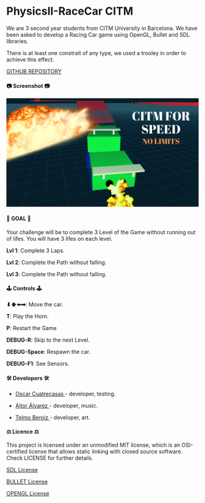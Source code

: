 # PhysicsII-RaceCar CITM
We are 3 second year students from CITM University in Barcelona. We have been asked to develop a Racing Car game using OpenGL, Bullet and SDL libraries. 

There is at least one constrait of any type, we used a trooley in order to achieve this effect.

[GITHUB REPOSITORY](https://github.com/OCA99/PhysicsII-RaceCar)

#### 📷 Screenshot 📷
![](Screenshots/citm_for_speed.png)

#### 🎌 GOAL 🎌
Your challenge will be to complete 3 Level of the Game without running out of lifes. You will have 3 lifes on each level.

**Lvl 1**: Complete 3 Laps.

**Lvl 2**: Complete the Path without falling.

**Lvl 3**: Complete the Path without falling.

#### 🕹️ Controls 🕹️

**⬇⬆⬅➡**: Move the car.

**T**: Play the Horn.

**P**: Restart the Game

**DEBUG-R**: Skip to the next Level.

**DEBUG-Space**: Respawn the car.

**DEBUG-F1**: See Sensors.

#### 🛠️ Developers 🛠️

- [Oscar Cuatrecasas ](https://github.com/OCA99) - developer, testing.

- [Aitor Álvarez ](https://github.com/AitorAlvarez17) - developer, music.

- [Telmo Beroiz ](https://github.com/Telmiyo) - developer, art.

#### ⚖️ Licence ⚖️

This project is licensed under an unmodified MIT license, which is an OSI-certified license that allows static linking with closed source software. Check LICENSE for further details.

[SDL License](https://www.libsdl.org/license.php)

[BULLET License](https://opensource.org/licenses/Zlib)

[OPENGL License](https://www.opengl.org/about/#11)
